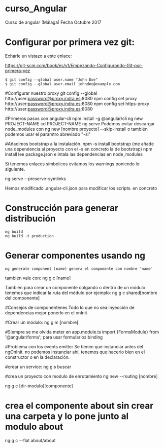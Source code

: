 # curso_Angular
Curso de angular (Málaga)
Fecha Octubre 2017

# Configurar por primera vez git:
Echarle un vistazo a este enlace:

https://git-scm.com/book/es/v1/Empezando-Configurando-Git-por-primera-vez

    $ git config --global user.name "John Doe"
    $ git config --global user.email johndoe@example.com


#Configurar nuestro proxy
git config --global http://user:password@proxy.indra.es:8080
npm config set proxy http://user:password@proxy.indra.es:8080
npm config set https-proxy http://user:password@proxy.indra.es:8080

#Primeros pasos con angular-cli
    npm install -g @angular/cli
    ng new PROJECT-NAME
    cd PROJECT-NAME
    ng serve 
Podemos evitar descargar node_modules con
    ng new [nombre proyecto] --skip-install 
o también podemos usar el paramtro abreviado "-si"


#Añadimos bootstrap a la instalación.
    npm -s install bootstrap 
(me añade una dependencia al proyecto con el -s en concreto la de bootstrap)
    npm install 
lee package.json e intala las dependencias en node_modules

Si tenemos enlaces simbolicos evitamos los warnings poniendo lo siguiente.

ng serve --preserve-symlinks

Hemos modificado .angular-cli.json para modificar los scripts. en concreto

# Construcción para generar distribución
    ng build
    ng build -t production

# Generar componentes usando ng
    ng generate component [name] genera el componente con nombre 'name'
también vale con:
     ng g c [name]

También para crear un componente colgando o dentro de un módulo tenemos que indicar la ruta del módulo
por ejemplo:
    ng g c shared\[nombre del componente]

#Consejos de componentenes
Todo lo que no sea inyección de dependencias mejor ponerlo en el onInit

#Crear un módulo:
    ng g m [nombre]

#Siempre se me olvida meter en app.module.ts
import {FormsModule} from '@angular/forms';
para usar formularios binding

#Problema con los events emitter
Se tienen que instanciar antes del ngOnInit. no podemos instanciar ahí, tenemos que hacerlo bien en el constructor o en la declaración.

#crear un service:
ng g s buscar

#crea un proyecto con modulo de enrutamiento
ng new --routing [nombre]



ng g c [dir-modulo]\[componente]
# crea el componente about sin crear una carpeta y lo pone junto al modulo about
ng g c  --flat about/about
